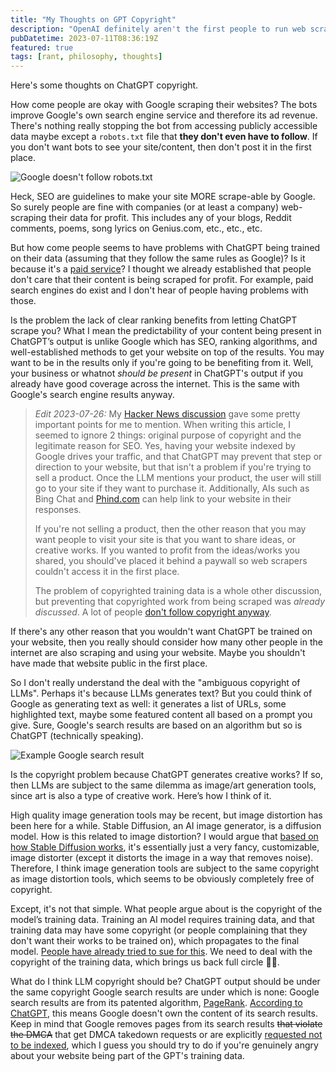 ```yaml
---
title: "My Thoughts on GPT Copyright"
description: "OpenAI definitely aren't the first people to run web scrapers"
pubDatetime: 2023-07-11T08:36:19Z
featured: true
tags: [rant, philosophy, thoughts]
---
```


Here's some thoughts on ChatGPT copyright.

How come people are okay with Google scraping their websites? The bots improve Google's own search engine service and therefore its ad revenue. There's nothing really stopping the bot from accessing publicly accessible data maybe except a `robots.txt` file that **they don't even have to follow**. If you don't want bots to see your site/content, then don't post it in the first place.

![Google doesn't follow robots.txt](@assets/robots-txt.png)

Heck, SEO are guidelines to make your site MORE scrape-able by Google. So surely people are fine with companies (or at least a company) web-scraping their data for profit. This includes any of your blogs, Reddit comments, poems, song lyrics on Genius.com, etc., etc., etc.

But how come people seems to have problems with ChatGPT being trained on their data (assuming that they follow the same rules as Google)? Is it because it's a [paid service](https://openai.com/blog/introducing-chatgpt-and-whisper-apis)? I thought we already established that people don't care that their content is being scraped for profit. For example, paid search engines do exist and I don't hear of people having problems with those.

Is the problem the lack of clear ranking benefits from letting ChatGPT scrape you? What I mean the predictability of your content being present in ChatGPT’s output is unlike Google which has SEO, ranking algorithms, and well-established methods to get your website on top of the results. You may want to be in the results only if you're going to be benefiting from it. Well, your business or whatnot _should be present_ in ChatGPT's output if you already have good coverage across the internet. This is the same with Google's search engine results anyway.

> _Edit 2023-07-26:_ My [Hacker News discussion](https://news.ycombinator.com/item?id=36681353) gave some pretty important points for me to mention. When writing this article, I seemed to ignore 2 things: original purpose of copyright and the legitimate reason for SEO. Yes, having your website indexed by Google drives your traffic, and that ChatGPT may prevent that step or direction to your website, but that isn't a problem if you're trying to sell a product. Once the LLM mentions your product, the user will still go to your site if they want to purchase it. Additionally, AIs such as Bing Chat and [Phind.com](https://www.phind.com/) can help link to your website in their responses.
>
> If you're not selling a product, then the other reason that you may want people to visit your site is that you want to share ideas, or creative works. If you wanted to profit from the ideas/works you shared, you should've placed it behind a paywall so web scrapers couldn't access it in the first place.
>
> The problem of copyrighted training data is a whole other discussion, but preventing that copyrighted work from being scraped was _already discussed_. A lot of people [don't follow copyright anyway](https://www.youtube.com/watch?v=1Jwo5qc78QU).

If there's any other reason that you wouldn't want ChatGPT be trained on your website, then you really should consider how many other people in the internet are also scraping and using your website. Maybe you shouldn't have made that website public in the first place.

So I don't really understand the deal with the "ambiguous copyright of LLMs". Perhaps it's because LLMs generates text? But you could think of Google as generating text as well: it generates a list of URLs, some highlighted text, maybe some featured content all based on a prompt you give. Sure, Google's search results are based on an algorithm but so is ChatGPT (technically speaking).

![Example Google search result](@assets/test-google-result.png)

Is the copyright problem because ChatGPT generates creative works? If so, then LLMs are subject to the same dilemma as image/art generation tools, since art is also a type of creative work. Here’s how I think of it.

High quality image generation tools may be recent, but image distortion has been here for a while. Stable Diffusion, an AI image generator, is a diffusion model. How is this related to image distortion? I would argue that [based on how Stable Diffusion works](https://stable-diffusion-art.com/how-stable-diffusion-work/), it's essentially just a very fancy, customizable, image distorter (except it distorts the image in a way that removes noise). Therefore, I think image generation tools are subject to the same copyright as image distortion tools, which seems to be obviously completely free of copyright.

Except, it's not that simple. What people argue about is the copyright of the model’s training data. Training an AI model requires training data, and that training data may have some copyright (or people complaining that they don't want their works to be trained on), which propagates to the final model. [People have already tried to sue for this](https://www.theverge.com/2023/1/17/23558516/ai-art-copyright-stable-diffusion-getty-images-lawsuit). We need to deal with the copyright of the training data, which brings us back full circle 🤷‍♂️.

What do I think LLM copyright should be? ChatGPT output should be under the same copyright Google search results are under which is none: Google search results are from its patented algorithm, [PageRank](https://en.wikipedia.org/wiki/PageRank). [According to ChatGPT](https://chat.openai.com/share/1bd141a7-0051-434d-b48e-10715e306632), this means Google doesn't own the content of its search results. Keep in mind that Google removes pages from its search results ~~that violate the DMCA~~ that get DMCA takedown requests or are explicitly [requested not to be indexed](https://developers.google.com/search/docs/crawling-indexing/block-indexing#:~:text=noindex%20is%20a%20rule%20set,noindex%20rule%2C%20such%20as%20Google.), which I guess you should try to do if you're genuinely angry about your website being part of the GPT's training data.
